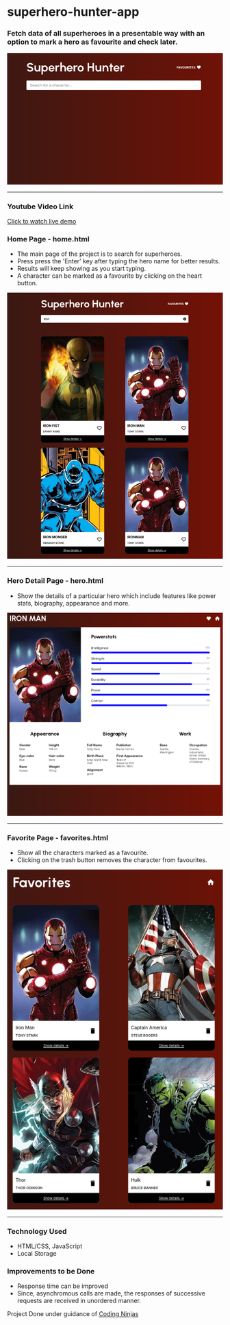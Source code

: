 # superhero-hunter-app 

### Fetch data of all superheroes in a presentable way with an option to mark a hero as favourite and check later.

<img src="./resources/home.png" alt="Home page">

<hr>

### Youtube Video Link
<a href="https://youtu.be/PM1YDiCKeKg"><img src="">Click to watch live demo</a>

### Home Page - home.html

- The main page of the project is to search for superheroes. 
- Press press the 'Enter' key after typing the hero name for better results.
- Results will keep showing as you start typing. 
- A character can be marked as a favourite by clicking on the heart button.

<img src="./resources/home-search.png" alt="Home Search page">

<hr>

### Hero Detail Page - hero.html
- Show the details of a particular hero which include features like power stats, biography, appearance and more.

<img src="./resources/hero-detail.png" alt="Hero detail page">

<hr>

### Favorite Page - favorites.html
- Show all the characters marked as a favourite. 
- Clicking on the trash button removes the character from favourites.

<img src="./resources/favorites.png" alt="Favorite page">

<hr>

### Technology Used
- HTML/CSS, JavaScript
- Local Storage

### Improvements to be Done
- Response time can be improved
- Since, asynchromous calls are made, the responses of successive requests are received in unordered manner.

Project Done under guidance of <a href="https://www.codingninjas.com/" target="_blank">Coding Ninjas</a>

